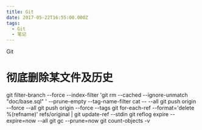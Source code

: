 ```yaml
---
title: Git
date: 2017-05-22T16:55:00.000Z
tags:
  - Git
  - 笔记
---
```


Git

<!-- MORE -->
# 彻底删除某文件及历史
git filter-branch --force --index-filter 'git rm --cached --ignore-unmatch "doc/base.sql" ' --prune-empty --tag-name-filter cat -- --all
git push origin --force --all
git push origin --force --tags
git for-each-ref --format='delete %(refname)' refs/original | git update-ref --stdin
git reflog expire --expire=now --all
git gc --prune=now
git count-objects -v
